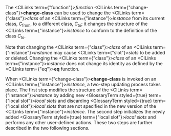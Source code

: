  



The <ClLinks  term={"function"}><i>function</i></ClLinks> <ClLinks  term={"change-class"}><b>change-class</b></ClLinks> can be used to change the <ClLinks  term={"class"}><i>class</i></ClLinks> of an <ClLinks  term={"instance"}><i>instance</i></ClLinks> from its current class, *C*<sub>from</sub>, to a different class, *C*<sub>to</sub>; it changes the structure of the <ClLinks  term={"instance"}><i>instance</i></ClLinks> to conform to the definition of the class *C*<sub>to</sub>. 



Note that changing the <ClLinks  term={"class"}><i>class</i></ClLinks> of an <ClLinks  term={"instance"}><i>instance</i></ClLinks> may cause <ClLinks  term={"slot"}><i>slots</i></ClLinks> to be added or deleted. Changing the <ClLinks  term={"class"}><i>class</i></ClLinks> of an <ClLinks  term={"instance"}><i>instance</i></ClLinks> does not change its identity as defined by the <ClLinks  term={"eq"}><b>eq</b></ClLinks> function. 



When <ClLinks  term={"change-class"}><b>change-class</b></ClLinks> is invoked on an <ClLinks  term={"instance"}><i>instance</i></ClLinks>, a two-step updating process takes place. The first step modifies the structure of the <ClLinks  term={"instance"}><i>instance</i></ClLinks> by adding new <GlossaryTerm styled={true} term={"local slot"}><i>local slots</i></GlossaryTerm> and discarding <GlossaryTerm styled={true} term={"local slot"}><i>local slots</i></GlossaryTerm> that are not specified in the new version of the <ClLinks  term={"instance"}><i>instance</i></ClLinks>. The second step initializes the newly added <GlossaryTerm styled={true} term={"local slot"}><i>local slots</i></GlossaryTerm> and performs any other user-defined actions. These two steps are further described in the two following sections. 



